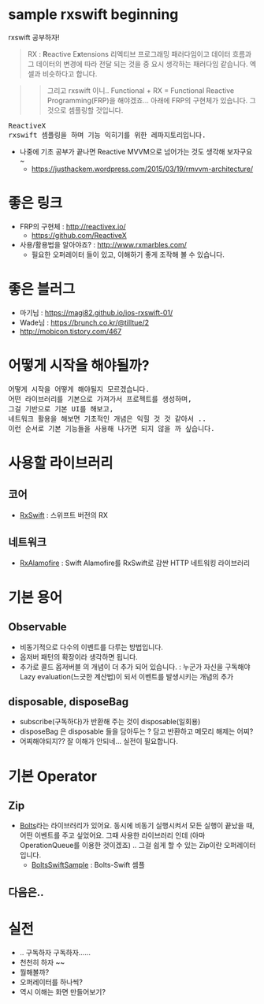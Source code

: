 # sample rxswift beginning

rxswift 공부하자!
> RX : **R**eactive E**x**tensions
리엑티브 프로그래밍 패러다임이고 데이터 흐름과 그 데이터의 변경에 따라 전달 되는 것을 중
요시 생각하는 패러다임 같습니다. 엑셀과 비슷하다고 합니다. 

>> 그리고 rxswift 이니.. 
Functional + RX = Functional Reactive Programming(FRP)을 해야겠죠...
>> 아래에 FRP의 구현체가 있습니다. 그것으로 셈플링할 것입니다.

<pre>
ReactiveX
rxswift 셈플링을 하며 기능 익히기를 위한 레파지토리입니다. 
</pre>
- 나중에 기초 공부가 끝나면 Reactive MVVM으로 넘어가는 것도 생각해 보자구요~ 
    - https://justhackem.wordpress.com/2015/03/19/rmvvm-architecture/

# 좋은 링크
- FRP의 구현체 : http://reactivex.io/
    - https://github.com/ReactiveX
- 사용/활용법을 알아야죠? : http://www.rxmarbles.com/
    - 필요한 오퍼레이터 들이 있고, 이해하기 좋게 조작해 볼 수 있습니다. 

# 좋은 블러그
- 마기님 : https://magi82.github.io/ios-rxswift-01/
- Wade님 : https://brunch.co.kr/@tilltue/2
- http://mobicon.tistory.com/467

# 어떻게 시작을 해야될까?
<pre>
어떻게 시작을 어떻게 해야될지 모르겠습니다. 
어떤 라이브러리를 기본으로 가져가서 프로젝트를 생성하며, 
그걸 기반으로 기본 UI를 해보고, 
네트워크 활용을 해보면 기초적인 개념은 익힐 것 것 같아서 .. 
이런 순서로 기본 기능들을 사용해 나가면 되지 않을 까 싶습니다. 
</pre>

# 사용할 라이브러리
## 코어
- [RxSwift](https://github.com/ReactiveX/RxSwift) : 스위프트 버전의 RX

## 네트워크
- [RxAlamofire](https://github.com/RxSwiftCommunity/RxAlamofire) : Swift Alamofire를 RxSwift로 감싼 HTTP 네트워킹 라이브러리


# 기본 용어
## Observable
- 비동기적으로 다수의 이벤트를 다루는 방법입니다.
- 옵저버 패턴의 확장이라 생각하면 됩니다.
- 추가로 콜드 옵저버블 의 개념이 더 추가 되어 있습니다. : 누군가 자신을 구독해야 Lazy evaluation(느긋한 계산법)이 되서 이벤트를 발생시키는 개념의 추가

## disposable, disposeBag
- subscribe(구독하다)가 반환해 주는 것이 disposable(일회용)
- disposeBag 은 disposable 들을 담아두는 ? 담고 반환하고 메모리 해제는 어찌?
- 어찌해야되지?? 잘 이해가 안되네... 실전이 필요합니다.

# 기본 Operator
## Zip
- [Bolts](https://github.com/BoltsFramework/Bolts-Swift)라는 라이브러리가 있어요. 동시에 비동기 실행시켜서 모든 실행이 끝났을 때, 어떤 이벤트를 주고 싶었어요. 그때 사용한 라이브러리 인데 (아마 OperationQueue를 이용한 것이겠죠) .. 그걸 쉽게 할 수 있는 Zip이란 오퍼레이터 입니다.
    - [BoltsSwiftSample](https://github.com/ClintJang/JWSBoltsSwiftSample) : Bolts-Swift 셈플

## 다음은..

# 실전
- .. 구독하자 구독하자...... 
- 천천히 하자 ~~
- 뭘해볼까?
- 오퍼레이터를 하나씩?
- 역시 이해는 화면 만들어보기? 
